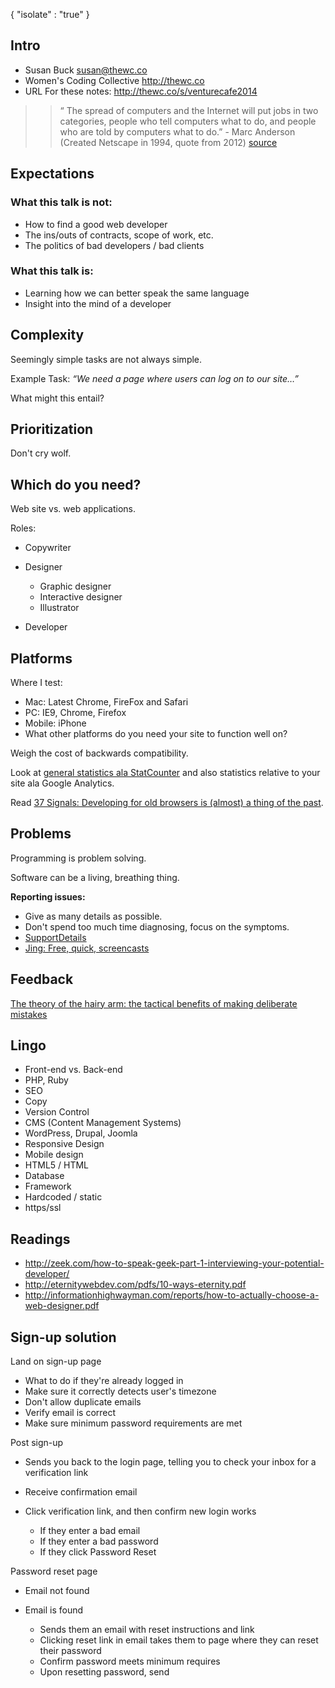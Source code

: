 { "isolate" : "true" }

## Intro

* Susan Buck susan@thewc.co
* Women's Coding Collective <http://thewc.co>
* URL For these notes: <http://thewc.co/s/venturecafe2014>

>> &ldquo; The spread of computers and the Internet will put jobs in two categories, people who tell computers what to do, and people who are told by computers what to do.&rdquo; - Marc Anderson (Created Netscape in 1994, quote from 2012) [source](http://ideas.time.com/2014/02/24/how-i-quit-google/?xid=gonewsedit)


## Expectations

### What this talk is not:
* How to find a good web developer
* The ins/outs of contracts, scope of work, etc.
* The politics of bad developers / bad clients

### What this talk is:
* Learning how we can better speak the same language
* Insight into the mind of a developer


## Complexity

Seemingly simple tasks are not always simple.

Example Task: *&ldquo;We need a page where users can log on to our site&hellip;&rdquo;*

What might this entail?




## Prioritization



Don't cry wolf.


## Which do you need?

Web site vs. web applications.

Roles: 

* Copywriter
* Designer
	
	* Graphic designer
	* Interactive designer
	* Illustrator
	
* Developer



## Platforms

Where I test:

* Mac: Latest Chrome, FireFox and Safari
* PC: IE9, Chrome, Firefox
* Mobile: iPhone
* What other platforms do you need your site to function well on?

Weigh the cost of backwards compatibility.

Look at [general statistics ala StatCounter](http://gs.statcounter.com/) and also statistics relative to your site ala Google Analytics.

Read [37 Signals: Developing for old browsers is (almost) a thing of the past](https://signalvnoise.com/posts/3097-developing-for-old-browsers-is-almost-a-thing-of-the-past).





## Problems

Programming is problem solving.

Software can be a living, breathing thing.

**Reporting issues:**

* Give as many details as possible.
* Don't spend too much time diagnosing, focus on the symptoms.
* [SupportDetails](http://supportdetails.com)
* [Jing: Free, quick, screencasts](http://www.techsmith.com/jing.html)



## Feedback

[The theory of the hairy arm: the tactical benefits of making deliberate mistakes](http://www.oliverburkeman.com/blog/posts/the-theory-of-the-hairy-arm-the-tactical-benefits-of-making-deliberate-mistakes)


## Lingo
* Front-end vs. Back-end
* PHP, Ruby
* SEO 
* Copy
* Version Control
* CMS (Content Management Systems)
* WordPress, Drupal, Joomla
* Responsive Design
* Mobile design
* HTML5 / HTML
* Database
* Framework
* Hardcoded / static
* https/ssl



## Readings

* http://zeek.com/how-to-speak-geek-part-1-interviewing-your-potential-developer/
* http://eternitywebdev.com/pdfs/10-ways-eternity.pdf
* http://informationhighwayman.com/reports/how-to-actually-choose-a-web-designer.pdf





## Sign-up solution

Land on sign-up page

* What to do if they're already logged in
* Make sure it correctly detects user's timezone
* Don't allow duplicate emails
* Verify email is correct
* Make sure minimum password requirements are met

Post sign-up

* Sends you back to the login page, telling you to check your inbox for a verification link
* Receive confirmation email
* Click verification link, and then confirm new login works

	* If they enter a bad email
	* If they enter a bad password
	* If they click Password Reset

Password reset page

* Email not found
* Email is found

	* Sends them an email with reset instructions and link
	* Clicking reset link in email takes them to page where they can reset their password
	* Confirm password meets minimum requires
	* Upon resetting password, send

